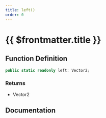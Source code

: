 ```yaml
---
title: left()
order: 0
---
```


# {{ $frontmatter.title }}

<!--@include: ./left_partial_header.md-->

## Function Definition

```ts
public static readonly left: Vector2;
```

### Returns

* Vector2

## Documentation

<!--@include: ./left_partial_footer.md-->
